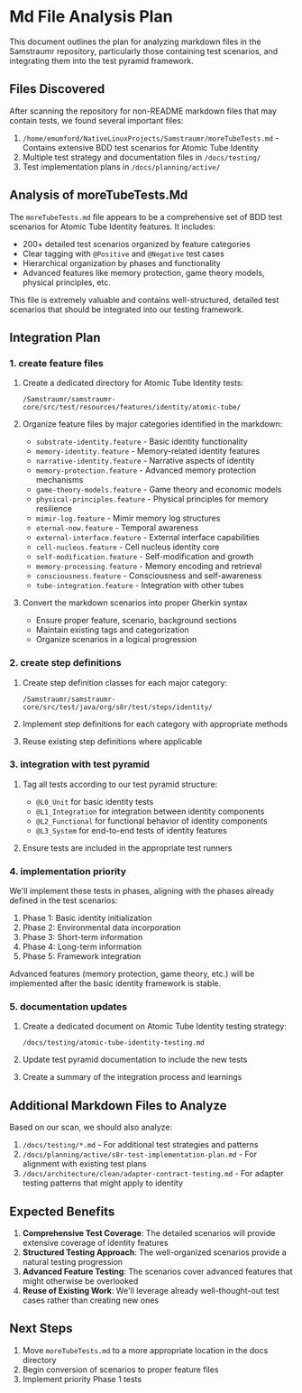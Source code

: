 <!--
Copyright (c) 2025 Eric C. Mumford (@heymumford)

This software was developed with analytical assistance from AI tools 
including Claude 3.7 Sonnet, Claude Code, and Google Gemini Deep Research,
which were used as paid services. All intellectual property rights 
remain exclusively with the copyright holder listed above.

Licensed under the Mozilla Public License 2.0
-->

# Md File Analysis Plan

This document outlines the plan for analyzing markdown files in the Samstraumr repository, particularly those containing test scenarios, and integrating them into the test pyramid framework.

## Files Discovered

After scanning the repository for non-README markdown files that may contain tests, we found several important files:

1. `/home/emumford/NativeLinuxProjects/Samstraumr/moreTubeTests.md` - Contains extensive BDD test scenarios for Atomic Tube Identity
2. Multiple test strategy and documentation files in `/docs/testing/`
3. Test implementation plans in `/docs/planning/active/`

## Analysis of moreTubeTests.Md

The `moreTubeTests.md` file appears to be a comprehensive set of BDD test scenarios for Atomic Tube Identity features. It includes:

- 200+ detailed test scenarios organized by feature categories
- Clear tagging with `@Positive` and `@Negative` test cases
- Hierarchical organization by phases and functionality
- Advanced features like memory protection, game theory models, physical principles, etc.

This file is extremely valuable and contains well-structured, detailed test scenarios that should be integrated into our testing framework.

## Integration Plan

### 1. create feature files

1. Create a dedicated directory for Atomic Tube Identity tests:
   ```
   /Samstraumr/samstraumr-core/src/test/resources/features/identity/atomic-tube/
   ```

2. Organize feature files by major categories identified in the markdown:
   - `substrate-identity.feature` - Basic identity functionality
   - `memory-identity.feature` - Memory-related identity features
   - `narrative-identity.feature` - Narrative aspects of identity
   - `memory-protection.feature` - Advanced memory protection mechanisms
   - `game-theory-models.feature` - Game theory and economic models
   - `physical-principles.feature` - Physical principles for memory resilience
   - `mimir-log.feature` - Mimir memory log structures
   - `eternal-now.feature` - Temporal awareness
   - `external-interface.feature` - External interface capabilities
   - `cell-nucleus.feature` - Cell nucleus identity core
   - `self-modification.feature` - Self-modification and growth
   - `memory-processing.feature` - Memory encoding and retrieval
   - `consciousness.feature` - Consciousness and self-awareness
   - `tube-integration.feature` - Integration with other tubes

3. Convert the markdown scenarios into proper Gherkin syntax
   - Ensure proper feature, scenario, background sections
   - Maintain existing tags and categorization
   - Organize scenarios in a logical progression

### 2. create step definitions

1. Create step definition classes for each major category:
   ```
   /Samstraumr/samstraumr-core/src/test/java/org/s8r/test/steps/identity/
   ```

2. Implement step definitions for each category with appropriate methods

3. Reuse existing step definitions where applicable

### 3. integration with test pyramid

1. Tag all tests according to our test pyramid structure:
   - `@L0_Unit` for basic identity tests
   - `@L1_Integration` for integration between identity components
   - `@L2_Functional` for functional behavior of identity components
   - `@L3_System` for end-to-end tests of identity features

2. Ensure tests are included in the appropriate test runners

### 4. implementation priority

We'll implement these tests in phases, aligning with the phases already defined in the test scenarios:

1. Phase 1: Basic identity initialization
2. Phase 2: Environmental data incorporation
3. Phase 3: Short-term information
4. Phase 4: Long-term information
5. Phase 5: Framework integration

Advanced features (memory protection, game theory, etc.) will be implemented after the basic identity framework is stable.

### 5. documentation updates

1. Create a dedicated document on Atomic Tube Identity testing strategy:
   ```
   /docs/testing/atomic-tube-identity-testing.md
   ```

2. Update test pyramid documentation to include the new tests

3. Create a summary of the integration process and learnings

## Additional Markdown Files to Analyze

Based on our scan, we should also analyze:

1. `/docs/testing/*.md` - For additional test strategies and patterns
2. `/docs/planning/active/s8r-test-implementation-plan.md` - For alignment with existing test plans
3. `/docs/architecture/clean/adapter-contract-testing.md` - For adapter testing patterns that might apply to identity

## Expected Benefits

1. **Comprehensive Test Coverage**: The detailed scenarios will provide extensive coverage of identity features
2. **Structured Testing Approach**: The well-organized scenarios provide a natural testing progression
3. **Advanced Feature Testing**: The scenarios cover advanced features that might otherwise be overlooked
4. **Reuse of Existing Work**: We'll leverage already well-thought-out test cases rather than creating new ones

## Next Steps

1. Move `moreTubeTests.md` to a more appropriate location in the docs directory
2. Begin conversion of scenarios to proper feature files
3. Implement priority Phase 1 tests
